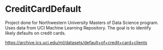 # CreditCardDefault

Project done for Northwestern University Masters of Data Science program.
Uses data from UCI Machine Learning Repository. The goal is to identify likely defaults on credit cards.

https://archive.ics.uci.edu/ml/datasets/default+of+credit+card+clients

